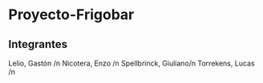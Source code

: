 # Proyecto-Frigobar
## Integrantes
  Lelio, Gastón /n
  Nicotera, Enzo /n
  Spellbrinck, Giuliano/n
  Torrekens, Lucas /n
